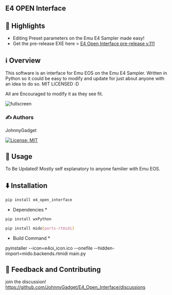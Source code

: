 ## E4 OPEN Interface


## 🌟 Highlights

- Editing Preset parameters on the Emu E4 Sampler made easy!
- Get the pre-release EXE here > [E4 Open Interface pre-release v.111](https://github.com/JohnnyGadget/E4_Open_Interface/releases/tag/pre_release)


## ℹ️ Overview

This software is an interface for Emu EOS on the Emu E4 Sampler. Written in Python so it could be easy to modify and update for just about anyone with an idea to do so. MIT LiCENSED :D

All are Encouraged to modify it as they see fit.

![fullscreen](https://github.com/user-attachments/assets/bc53bc2a-0f55-49d8-8ef5-06d24732e4a2)




### ✍️ Authors

JohnnyGadget

[![License: MIT](https://cdn.prod.website-files.com/5e0f1144930a8bc8aace526c/65dd9eb5aaca434fac4f1c34_License-MIT-blue.svg)](/LICENSE)


## 🚀 Usage

To Be Updated! 
Mostly self explanatory to anyone familier with Emu EOS.


## ⬇️ Installation

```bash
pip install e4_open_interface
```

* Dependencies *
```bash
pip install wxPython
```

```bash
pip install mido[ports-rtmidi]
```

* Build Command *
  
pyinstaller --icon=e4oi_icon.ico --onefile  --hidden-import=mido.backends.rtmidi main.py




## 💭 Feedback and Contributing

join the discussion! https://github.com/JohnnyGadget/E4_Open_Interface/discussions




